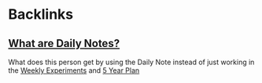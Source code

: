 
# Backlinks
## [What are Daily Notes?](<What are Daily Notes?.md>)
What does this person get by using the Daily Note instead of just working in the [Weekly Experiments](<Weekly Experiments.md>) and [5 Year Plan](<5 Year Plan.md>)

